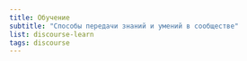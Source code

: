 ```yaml
---
title: Обучение
subtitle: "Способы передачи знаний и умений в сообществе"
list: discourse-learn
tags: discourse
---
```

